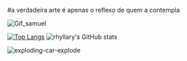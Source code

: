 #a verdadeira arte é apenas o reflexo de quem 
a contempla


![Gif_samuel](https://github.com/user-attachments/assets/928550ac-82cb-43b6-8293-8955311c2cc4)


[![Top Langs](https://github-readme-stats.vercel.app/api/top-langs/?username=rhyllary&layout=donut&theme=highcontrast)](https://github.com/rhyllary/github-readme-stats) ![rhyllary's GitHub stats](https://github-readme-stats.vercel.app/api?username=rhyllary\&show_icons=true\&theme=highcontrast)

![exploding-car-explode](https://github.com/user-attachments/assets/04a76499-bf41-4c72-8f84-3d30dcc2c1e5)
